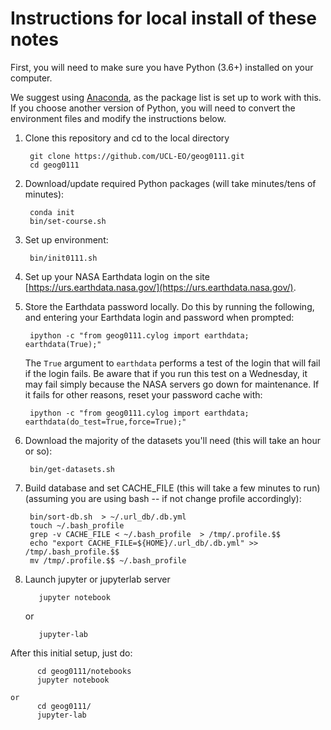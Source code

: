 
# Instructions for local install of these notes

First, you will need to make sure you have Python (3.6+) installed on your computer. 

We suggest using [Anaconda](https://docs.anaconda.com/anaconda/install), as the package list is set up to work with this. If you choose another version of Python, you will need to convert the environment files and modify the instructions below.

1. Clone this repository and cd to the local directory

        git clone https://github.com/UCL-EO/geog0111.git
        cd geog0111

2. Download/update required Python packages (will take minutes/tens of minutes):

        conda init 
        bin/set-course.sh


2. Set up environment:

        bin/init0111.sh
        
3. Set up your NASA Earthdata login on the site [https://urs.earthdata.nasa.gov/](https://urs.earthdata.nasa.gov/). 

4. Store the Earthdata password locally. Do this by running the following, and entering your Earthdata login and password when prompted:

        ipython -c "from geog0111.cylog import earthdata; earthdata(True);"
        
   The `True` argument to `earthdata` performs a test of the login that will fail if the login fails. Be aware that if you run this test on a Wednesday, it may fail simply because the NASA servers go down for maintenance. If it fails for other reasons,  reset your password cache with:
   
        ipython -c "from geog0111.cylog import earthdata; earthdata(do_test=True,force=True);"

5. Download the majority of the datasets you'll need (this will take an hour or so):

        bin/get-datasets.sh

6. Build database and set CACHE_FILE (this will take a few minutes to run) (assuming you are using bash -- if not change profile accordingly):

        bin/sort-db.sh  > ~/.url_db/.db.yml
        touch ~/.bash_profile 
        grep -v CACHE_FILE < ~/.bash_profile  > /tmp/.profile.$$
        echo "export CACHE_FILE=${HOME}/.url_db/.db.yml" >> /tmp/.bash_profile.$$
        mv /tmp/.profile.$$ ~/.bash_profile

7. Launch jupyter or jupyterlab server

          jupyter notebook
    
    or
  
          jupyter-lab


After this initial setup, just do:

          cd geog0111/notebooks
          jupyter notebook
    
    or
          cd geog0111/
          jupyter-lab
